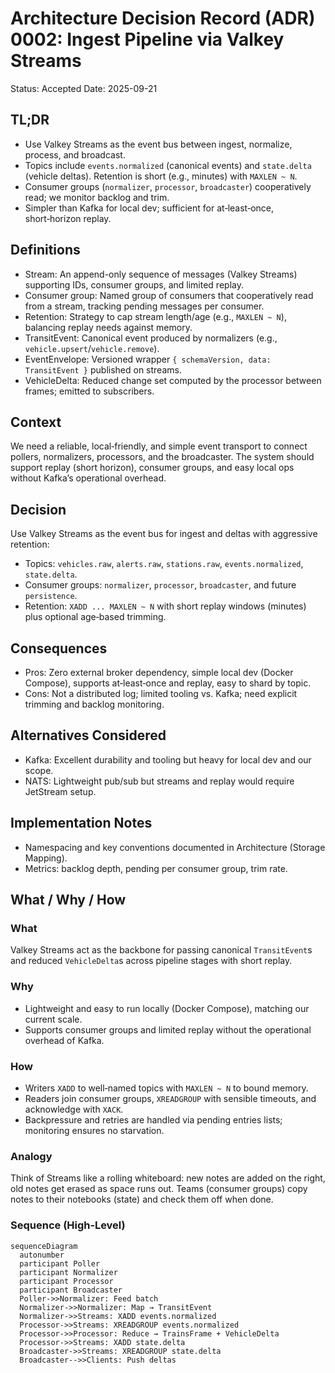 # Architecture Decision Record (ADR) 0002: Ingest Pipeline via Valkey Streams

Status: Accepted
Date: 2025-09-21

## TL;DR

- Use Valkey Streams as the event bus between ingest, normalize, process, and broadcast.
- Topics include `events.normalized` (canonical events) and `state.delta` (vehicle deltas). Retention is short (e.g., minutes) with `MAXLEN ~ N`.
- Consumer groups (`normalizer`, `processor`, `broadcaster`) cooperatively read; we monitor backlog and trim.
- Simpler than Kafka for local dev; sufficient for at‑least‑once, short‑horizon replay.

## Definitions

- Stream: An append-only sequence of messages (Valkey Streams) supporting IDs, consumer groups, and limited replay.
- Consumer group: Named group of consumers that cooperatively read from a stream, tracking pending messages per consumer.
- Retention: Strategy to cap stream length/age (e.g., `MAXLEN ~ N`), balancing replay needs against memory.
- TransitEvent: Canonical event produced by normalizers (e.g., `vehicle.upsert`/`vehicle.remove`).
- EventEnvelope: Versioned wrapper `{ schemaVersion, data: TransitEvent }` published on streams.
- VehicleDelta: Reduced change set computed by the processor between frames; emitted to subscribers.

## Context

We need a reliable, local‑friendly, and simple event transport to connect pollers, normalizers, processors, and the broadcaster. The system should support replay (short horizon), consumer groups, and easy local ops without Kafka’s operational overhead.

## Decision

Use Valkey Streams as the event bus for ingest and deltas with aggressive retention:

- Topics: `vehicles.raw`, `alerts.raw`, `stations.raw`, `events.normalized`, `state.delta`.
- Consumer groups: `normalizer`, `processor`, `broadcaster`, and future `persistence`.
- Retention: `XADD ... MAXLEN ~ N` with short replay windows (minutes) plus optional age‑based trimming.

## Consequences

- Pros: Zero external broker dependency, simple local dev (Docker Compose), supports at‑least‑once and replay, easy to shard by topic.
- Cons: Not a distributed log; limited tooling vs. Kafka; need explicit trimming and backlog monitoring.

## Alternatives Considered

- Kafka: Excellent durability and tooling but heavy for local dev and our scope.
- NATS: Lightweight pub/sub but streams and replay would require JetStream setup.

## Implementation Notes

- Namespacing and key conventions documented in Architecture (Storage Mapping).
- Metrics: backlog depth, pending per consumer group, trim rate.

## What / Why / How

### What

Valkey Streams act as the backbone for passing canonical `TransitEvent`s and reduced `VehicleDelta`s across pipeline stages with short replay.

### Why

- Lightweight and easy to run locally (Docker Compose), matching our current scale.
- Supports consumer groups and limited replay without the operational overhead of Kafka.

### How

- Writers `XADD` to well‑named topics with `MAXLEN ~ N` to bound memory.
- Readers join consumer groups, `XREADGROUP` with sensible timeouts, and acknowledge with `XACK`.
- Backpressure and retries are handled via pending entries lists; monitoring ensures no starvation.

### Analogy

Think of Streams like a rolling whiteboard: new notes are added on the right, old notes get erased as space runs out. Teams (consumer groups) copy notes to their notebooks (state) and check them off when done.

### Sequence (High‑Level)

```mermaid
sequenceDiagram
  autonumber
  participant Poller
  participant Normalizer
  participant Processor
  participant Broadcaster
  Poller->>Normalizer: Feed batch
  Normalizer->>Normalizer: Map → TransitEvent
  Normalizer->>Streams: XADD events.normalized
  Processor->>Streams: XREADGROUP events.normalized
  Processor->>Processor: Reduce → TrainsFrame + VehicleDelta
  Processor->>Streams: XADD state.delta
  Broadcaster->>Streams: XREADGROUP state.delta
  Broadcaster-->>Clients: Push deltas
```
